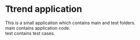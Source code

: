 # Ttrend application

This is a small applicaiton which contains main and test folders.  
main contains application code.  
test contains test cases.  
